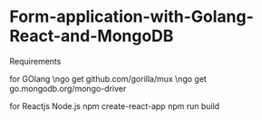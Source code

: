 # Form-application-with-Golang-React-and-MongoDB

Requirements

for GOlang
\ngo get github.com/gorilla/mux
\ngo get go.mongodb.org/mongo-driver

for Reactjs
Node.js
npm create-react-app <yourAppName>
npm run build
